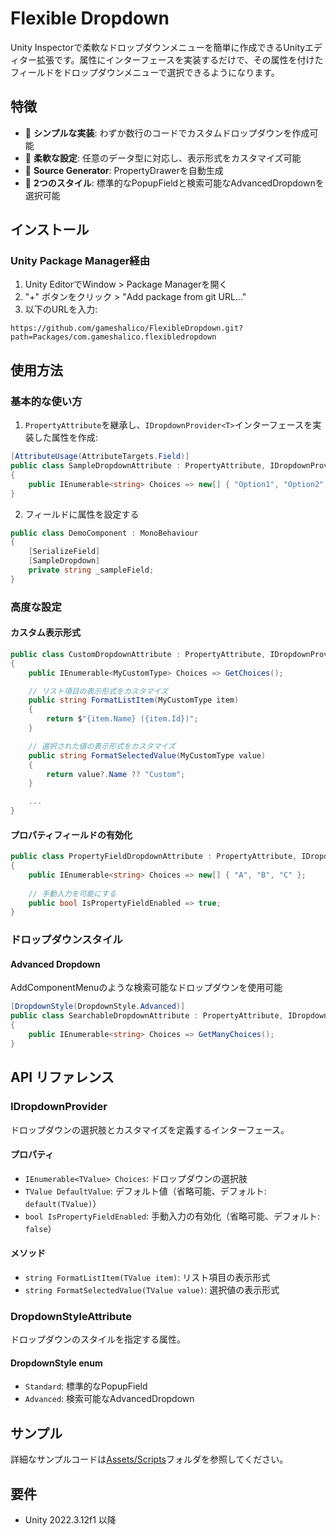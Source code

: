 # Flexible Dropdown

Unity Inspectorで柔軟なドロップダウンメニューを簡単に作成できるUnityエディター拡張です。属性にインターフェースを実装するだけで、その属性を付けたフィールドをドロップダウンメニューで選択できるようになります。

## 特徴

- 🎯 **シンプルな実装**: わずか数行のコードでカスタムドロップダウンを作成可能
- 🔧 **柔軟な設定**: 任意のデータ型に対応し、表示形式をカスタマイズ可能
- 🚀 **Source Generator**: PropertyDrawerを自動生成
- 🎨 **2つのスタイル**: 標準的なPopupFieldと検索可能なAdvancedDropdownを選択可能

## インストール

### Unity Package Manager経由

1. Unity EditorでWindow > Package Managerを開く
2. "+" ボタンをクリック > "Add package from git URL..."
3. 以下のURLを入力:
```
https://github.com/gameshalico/FlexibleDropdown.git?path=Packages/com.gameshalico.flexibledropdown
```

## 使用方法

### 基本的な使い方

1. `PropertyAttribute`を継承し、`IDropdownProvider<T>`インターフェースを実装した属性を作成:

```csharp
[AttributeUsage(AttributeTargets.Field)]
public class SampleDropdownAttribute : PropertyAttribute, IDropdownProvider<string>
{
    public IEnumerable<string> Choices => new[] { "Option1", "Option2", "Option3" };
}
```

2. フィールドに属性を設定する

```csharp
public class DemoComponent : MonoBehaviour
{
    [SerializeField]
    [SampleDropdown]
    private string _sampleField;
}
```

### 高度な設定

#### カスタム表示形式

```csharp
public class CustomDropdownAttribute : PropertyAttribute, IDropdownProvider<MyCustomType>
{
    public IEnumerable<MyCustomType> Choices => GetChoices();

    // リスト項目の表示形式をカスタマイズ
    public string FormatListItem(MyCustomType item)
    {
        return $"{item.Name} ({item.Id})";
    }

    // 選択された値の表示形式をカスタマイズ
    public string FormatSelectedValue(MyCustomType value)
    {
        return value?.Name ?? "Custom";
    }

    ...
}
```

#### プロパティフィールドの有効化

```csharp
public class PropertyFieldDropdownAttribute : PropertyAttribute, IDropdownProvider<string>
{
    public IEnumerable<string> Choices => new[] { "A", "B", "C" };
    
    // 手動入力を可能にする
    public bool IsPropertyFieldEnabled => true;
}
```

### ドロップダウンスタイル

#### Advanced Dropdown
AddComponentMenuのような検索可能なドロップダウンを使用可能

```csharp
[DropdownStyle(DropdownStyle.Advanced)]
public class SearchableDropdownAttribute : PropertyAttribute, IDropdownProvider<string>
{
    public IEnumerable<string> Choices => GetManyChoices();
}
```

## API リファレンス

### IDropdownProvider<TValue>

ドロップダウンの選択肢とカスタマイズを定義するインターフェース。

#### プロパティ

- `IEnumerable<TValue> Choices`: ドロップダウンの選択肢
- `TValue DefaultValue`: デフォルト値（省略可能、デフォルト: `default(TValue)`）
- `bool IsPropertyFieldEnabled`: 手動入力の有効化（省略可能、デフォルト: `false`）

#### メソッド

- `string FormatListItem(TValue item)`: リスト項目の表示形式
- `string FormatSelectedValue(TValue value)`: 選択値の表示形式

### DropdownStyleAttribute

ドロップダウンのスタイルを指定する属性。

#### DropdownStyle enum

- `Standard`: 標準的なPopupField
- `Advanced`: 検索可能なAdvancedDropdown

## サンプル

詳細なサンプルコードは[Assets/Scripts](Assets/Scripts)フォルダを参照してください。

## 要件

- Unity 2022.3.12f1 以降
